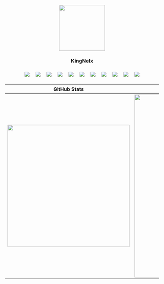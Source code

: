 <div align="center">
  <img src="https://github.com/KingNelx.png" width="150" height="150" />
  <h3>KingNelx</h3>
</div>

<div align="center" style="display:flex; flex-wrap:wrap; justify-content:center;">
  <img src="https://img.icons8.com/color/48/000000/html-5--v1.png" style="margin:10px;"/>
  <img src="https://img.icons8.com/color/48/000000/css3.png" style="margin:10px;"/>
  <img src="https://img.icons8.com/color/48/000000/javascript--v1.png" style="margin:10px;"/>
  <img src="https://img.icons8.com/color/48/000000/react-native.png" style="margin:10px;"/>
  <img src="https://img.icons8.com/color/48/000000/django.png" style="margin:10px;"/>
  <img src="https://img.icons8.com/color/48/000000/c-plus-plus-logo.png" style="margin:10px;"/>
  <img src="https://img.icons8.com/color/48/000000/java-coffee-cup-logo.png" style="margin:10px;"/>
  <img src="https://img.icons8.com/color/48/000000/spring-logo.png" style="margin:10px;"/>
  <img src="https://img.icons8.com/color/48/000000/mysql-logo.png" style="margin:10px;"/>
  <img src="https://img.icons8.com/color/48/000000/python--v1.png" style="margin:10px;"/>
  <img src="https://img.icons8.com/color/48/000000/django.png" style="margin:10px;"/>

</div>

| GitHub Stats | Contributions | Top Languages | 
| --- | --- | --- |
| <img src="https://github-readme-stats.vercel.app/api?username=KingNelx&show_icons=true&theme=radical" width="400" /> | <img src="https://github-readme-streak-stats.herokuapp.com/?user=KingNelx" width="600" /> | <img src="https://github-readme-stats.vercel.app/api/top-langs/?username=KingNelx&langs_count=7&bg_color=45,e96443,904e95&title_color=fff&text_color=fff" width="400" /> ||
